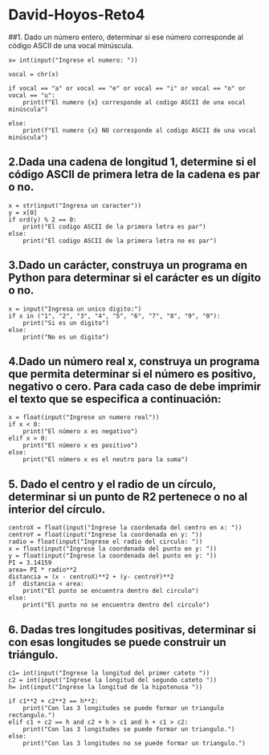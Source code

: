 # David-Hoyos-Reto4
##1. Dado un número entero, determinar si ese número corresponde al código ASCII de una vocal minúscula.
```
x= int(input("Ingrese el numero: "))

vocal = chr(x)

if vocal == "a" or vocal == "e" or vocal == "i" or vocal == "o" or vocal == "u":
    print(f"El numero {x} corresponde al codigo ASCII de una vocal minúscula")

else:
    print(f"El numero {x} NO corresponde al codigo ASCII de una vocal minúscula")
```

## 2.Dada una cadena de longitud 1, determine si el código ASCII de primera letra de la cadena es par o no.
```
x = str(input("Ingresa un caracter"))
y = x[0]
if ord(y) % 2 == 0:
    print("El codigo ASCII de la primera letra es par")
else: 
    print("El codigo ASCII de la primera letra no es par")
```

## 3.Dado un carácter, construya un programa en Python para determinar si el carácter es un dígito o no.
```
x = input("Ingresa un unico digito:")
if x in ("1", "2", "3", "4", "5", "6", "7", "8", "9", "0"):
    print("Si es un digito")
else: 
    print("No es un digito")
```

## 4.Dado un número real x, construya un programa que permita determinar si el número es positivo, negativo o cero. Para cada caso de debe imprimir el texto que se especifica a continuación:
```
x = float(input("Ingrese un numero real"))
if x < 0:
    print("El número x es negativo")
elif x > 0:
    print("El número x es positivo")
else:
    print("El número x es el neutro para la suma")
```

## 5. Dado el centro y el radio de un círculo, determinar si un punto de R2 pertenece o no al interior del círculo.

```
centroX = float(input("Ingrese la coordenada del centro en x: "))
centroY = float(input("Ingrese la coordenada en y: "))
radio = float(input("Ingrese el radio del circulo: "))
x = float(input("Ingrese la coordenada del punto en y: "))
y = float(input("Ingrese la coordenada del punto en y: "))
PI = 3.14159
area= PI * radio**2
distancia = (x - centroX)**2 + (y- centroY)**2
if  distancia < area:
    print("El punto se encuentra dentro del circulo")
else:
    print("El punto no se encuentra dentro del circulo")
```

## 6. Dadas tres longitudes positivas, determinar si con esas longitudes se puede construir un triángulo.

```
c1= int(input("Ingrese la longitud del primer cateto "))
c2 = int(input("Ingrese la longitud del segundo cateto "))
h= int(input("Ingrese la longitud de la hipotenusa "))

if c1**2 + c2**2 == h**2:
    print("Con las 3 longitudes se puede formar un triangulo rectangulo.")
elif c1 + c2 == h and c2 + h > c1 and h + c1 > c2:
    print("Con las 3 longitudes se puede formar un triangulo.")
else:
    print("Con las 3 longitudes no se puede formar un triangulo.")
```
